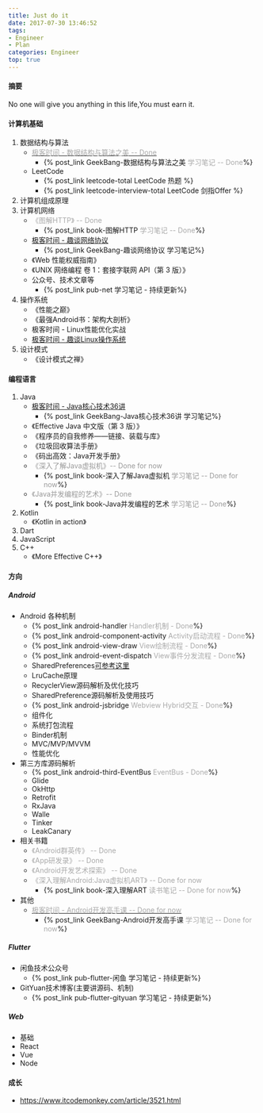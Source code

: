 ```yaml
---
title: Just do it
date: 2017-07-30 13:46:52
tags:
- Engineer
- Plan
categories: Engineer
top: true
---
```

#### 摘要
No one will give you anything in this life,You must earn it.
<!--more-->
#### 计算机基础
1. 数据结构与算法
	- [<font color=#A9A9A9>极客时间 - 数据结构与算法之美 -- Done</font>](https://time.geekbang.org/column/intro/126) 
		- {% post_link GeekBang-数据结构与算法之美 <font color=#A9A9A9>学习笔记 -- Done</font>%}
	- LeetCode
		- {% post_link leetcode-total LeetCode 热题 %}
		- {% post_link leetcode-interview-total LeetCode 剑指Offer %}
2. 计算机组成原理
3. 计算机网络
	- <font color=#A9A9A9>《图解HTTP》 -- Done</font>
		- {% post_link book-图解HTTP <font color=#A9A9A9>学习笔记 -- Done</font>%} 	
	- [极客时间 - 趣谈网络协议](https://time.geekbang.org/column/intro/85) 
		- {% post_link GeekBang-趣谈网络协议 学习笔记%}
	- 《Web 性能权威指南》 
	- 《UNIX 网络编程 卷 1：套接字联网 API（第 3 版）》
	- 公众号、技术文章等
		- {% post_link pub-net 学习笔记 - 持续更新%} 
4. 操作系统
	- 《性能之巅》
	- 《最强Android书：架构大剖析》
	- 极客时间 - Linux性能优化实战 
	- [极客时间 - 趣谈Linux操作系统](https://time.geekbang.org/column/intro/164)
5. 设计模式
	- 《设计模式之禅》 

#### 编程语言
1. Java
	- [极客时间 - Java核心技术36讲](https://time.geekbang.org/column/intro/82)
		- {% post_link GeekBang-Java核心技术36讲 学习笔记%}
	- 《Effective Java 中文版（第 3 版）》
	- 《程序员的自我修养——链接、装载与库》
	- 《垃圾回收算法手册》
	- 《码出高效：Java开发手册》
	- <font color=#999999>《深入了解Java虚拟机》-- Done for now</font>
		- {% post_link book-深入了解Java虚拟机 <font color=#999999>学习笔记 -- Done for now</font>%} 
	- <font color=#999999>《Java并发编程的艺术》-- Done</font>
		- {% post_link book-Java并发编程的艺术 <font color=#999999>学习笔记 -- Done</font>%}
2. Kotlin
	- 《Kotlin in action》
3. Dart
4. JavaScript
5. C++
	- 《More Effective C++》 

#### 方向
##### Android
- Android 各种机制
	- {% post_link android-handler <font color=#A9A9A9>Handler机制 - Done</font>%}
	- {% post_link android-component-activity <font color=#A9A9A9>Activity启动流程 - Done</font>%}
	- {% post_link android-view-draw <font color=#A9A9A9>View绘制流程 - Done</font>%}
	- {% post_link android-event-dispatch <font color=#A9A9A9>View事件分发流程 - Done</font>%}
	- SharedPreferences[可参考这里](https://juejin.im/entry/597446ed6fb9a06bac5bc630)
	- LruCache原理
	- RecyclerView源码解析及优化技巧
	- SharedPreference源码解析及使用技巧
	- {% post_link android-jsbridge <font color=#A9A9A9>Webview Hybrid交互 - Done</font>%}
	- 组件化
	- 系统打包流程
	- Binder机制
	- MVC/MVP/MVVM
	- 性能优化
- 第三方库源码解析
	- {% post_link android-third-EventBus <font color=#A9A9A9>EventBus - Done</font>%}
	- Glide
	- OkHttp
	- Retrofit
	- RxJava
	- Walle
	- Tinker
	- LeakCanary
- 相关书籍
	- <font color=#A9A9A9>《Android群英传》 -- Done</font>
	- <font color=#A9A9A9>《App研发录》 -- Done</font>
	- <font color=#A9A9A9>《Android开发艺术探索》 -- Done</font>
	- <font color=#A9A9A9>《深入理解Android:Java虚拟机ART》 -- Done for now</font>
		- {% post_link book-深入理解ART <font color=#A9A9A9>读书笔记 -- Done for now</font>%}
- 其他
	- [<font color=#A9A9A9>极客时间 - Android开发高手课 -- Done for now</font>](https://time.geekbang.org/column/intro/142)
		- {% post_link GeekBang-Android开发高手课 <font color=#A9A9A9>学习笔记 -- Done for now</font>%}   

##### Flutter
- 闲鱼技术公众号
	- {% post_link pub-flutter-闲鱼 学习笔记 - 持续更新%} 
- GitYuan技术博客(主要讲源码、机制)
	- {% post_link pub-flutter-gityuan 学习笔记 - 持续更新%}  

	
##### Web
- 基础
- React
- Vue
- Node

#### 成长
- https://www.itcodemonkey.com/article/3521.html
